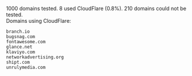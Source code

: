 1000 domains tested. 8 used CloudFlare (0.8%). 210 domains could not be tested.<br>
Domains using CloudFlare:
```
branch.io
bugsnag.com
fontawesome.com
glance.net
klaviyo.com
networkadvertising.org
shipt.com
unrulymedia.com
```
	
